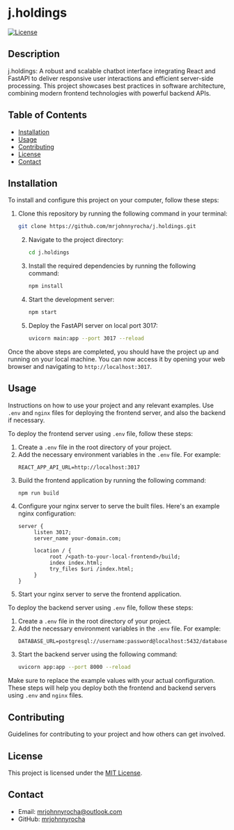 # j.holdings

[![License](https://img.shields.io/badge/License-MIT-blue.svg)](LICENSE)

## Description
j.holdings: A robust and scalable chatbot interface integrating React and FastAPI to deliver responsive user interactions and efficient server-side processing. This project showcases best practices in software architecture, combining modern frontend technologies with powerful backend APIs.


## Table of Contents

- [Installation](#installation)
- [Usage](#usage)
- [Contributing](#contributing)
- [License](#license)
- [Contact](#contact)

## Installation
To install and configure this project on your computer, follow these steps:

1. Clone this repository by running the following command in your terminal:
    ```bash
    git clone https://github.com/mrjohnnyrocha/j.holdings.git
    ```

    2. Navigate to the project directory:
        ```bash
        cd j.holdings
        ```

    3. Install the required dependencies by running the following command:
        ```bash
        npm install
        ```

    4. Start the development server:
        ```bash
        npm start
        ```

    5. Deploy the FastAPI server on local port 3017:
        ```bash
        uvicorn main:app --port 3017 --reload
        ```

Once the above steps are completed, you should have the project up and running on your local machine. You can now access it by opening your web browser and navigating to `http://localhost:3017`.

## Usage

Instructions on how to use your project and any relevant examples. Use `.env` and `nginx` files for deploying the frontend server, and also the backend if necessary. 

To deploy the frontend server using `.env` file, follow these steps:
1. Create a `.env` file in the root directory of your project.
2. Add the necessary environment variables in the `.env` file. For example:
    ```
    REACT_APP_API_URL=http://localhost:3017
    ```
3. Build the frontend application by running the following command:
    ```bash
    npm run build
    ```
4. Configure your nginx server to serve the built files. Here's an example nginx configuration:
    ```
    server {
         listen 3017;
         server_name your-domain.com;

         location / {
              root /<path-to-your-local-frontend>/build;
              index index.html;
              try_files $uri /index.html;
         }
    }
    ```
5. Start your nginx server to serve the frontend application.

To deploy the backend server using `.env` file, follow these steps:
1. Create a `.env` file in the root directory of your project.
2. Add the necessary environment variables in the `.env` file. For example:
    ```
    DATABASE_URL=postgresql://username:password@localhost:5432/database
    ```
3. Start the backend server using the following command:
    ```bash
    uvicorn app:app --port 8000 --reload
    ```

Make sure to replace the example values with your actual configuration. These steps will help you deploy both the frontend and backend servers using `.env` and `nginx` files.

## Contributing

Guidelines for contributing to your project and how others can get involved.

## License

This project is licensed under the [MIT License](LICENSE).

## Contact

- Email: mrjohnnyrocha@outlook.com
- GitHub: [mrjohnnyrocha](https://github.com/mrjohnnyrocha)
